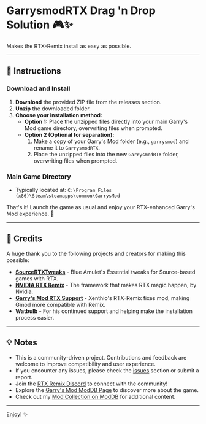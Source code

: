 # GarrysmodRTX Drag 'n Drop Solution 🎮✨

Makes the RTX-Remix install as easy as possible.

---

## 🚀 Instructions

### Download and Install
1. **Download** the provided ZIP file from the releases section.
2. **Unzip** the downloaded folder.
3. **Choose your installation method:**
   - **Option 1:** Place the unzipped files directly into your main Garry's Mod game directory, overwriting files when prompted.
   - **Option 2 (Optional for separation):**
     1. Make a copy of your Garry's Mod folder (e.g., `garrysmod`) and rename it to `GarrysmodRTX`.
     2. Place the unzipped files into the new `GarrysmodRTX` folder, overwriting files when prompted.

### Main Game Directory
   - Typically located at: `C:\Program Files (x86)\Steam\steamapps\common\GarrysMod`

That's it! Launch the game as usual and enjoy your RTX-enhanced Garry's Mod experience. 🎉

---

## 🙌 Credits

A huge thank you to the following projects and creators for making this possible:

- [**SourceRTXTweaks**](https://github.com/BlueAmulet/SourceRTXTweaks) - Blue Amulet's Essential tweaks for Source-based games with RTX.
- [**NVIDIA RTX Remix**](https://github.com/NVIDIAGameWorks/rtx-remix) - The framework that makes RTX magic happen, by Nvidia.
- [**Garry's Mod RTX Support**](https://steamcommunity.com/sharedfiles/filedetails/?id=3038853470) - Xenthio's RTX-Remix fixes mod, making Gmod more compatible with Remix.
- **Watbulb** - For his continued support and helping make the installation process easier.

---

## 💡 Notes

- This is a community-driven project. Contributions and feedback are welcome to improve compatibility and user experience.
- If you encounter any issues, please check the [issues](https://github.com/your-repo-name/GmodRTX/issues) section or submit a report.
- Join the [RTX Remix Discord](https://discord.gg/c7J6gUhXMk) to connect with the community!
- Explore the [Garry's Mod ModDB Page](https://www.moddb.com/games/garrys-mod-10) to discover more about the game.
- Check out my [Mod Collection on ModDB](https://www.moddb.com/members/skurtyyskirts/mods) for additional content.

---

Enjoy! ✨

